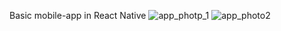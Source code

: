 Basic mobile-app in React Native
![app_photp_1](https://github.com/domipapanova/ClickMobileApp/assets/104567581/958028e0-871e-4525-882f-ca227f994f56)
![app_photo2](https://github.com/domipapanova/ClickMobileApp/assets/104567581/fbfd49ef-4fa2-4cbd-a314-f3f134ac8606)
